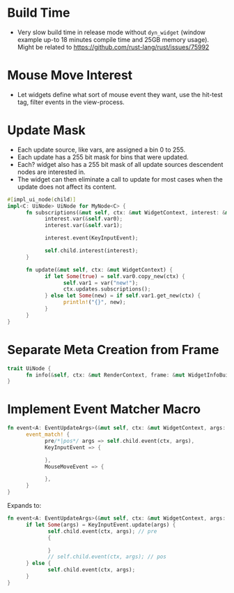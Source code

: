 # Build Time

* Very slow build time in release mode without `dyn_widget` (window example up-to 18 minutes compile time and 25GB memory usage).
    Might be related to https://github.com/rust-lang/rust/issues/75992

# Mouse Move Interest

* Let widgets define what sort of mouse event they want, use the hit-test tag, filter events in the view-process.

# Update Mask

* Each update source, like vars, are assigned a bin 0 to 255.
* Each update has a 255 bit mask for bins that were updated.
* Each? widget also has a 255 bit mask of all update sources descendent nodes are interested in.
* The widget can then eliminate a call to update for most cases when the update does not affect its content.

```rust
#[impl_ui_node(child)]
impl<C: UiNode> UiNode for MyNode<C> {
      fn subscriptions(&mut self, ctx: &mut WidgetContext, interest: &mut WidgetInterest) {
            interest.var(&self.var0);
            interest.var(&self.var1);

            interest.event(KeyInputEvent);

            self.child.interest(interest);
      }

      fn update(&mut self, ctx: &mut WidgetContext) {
            if let Some(true) = self.var0.copy_new(ctx) {
                  self.var1 = var("new!");     
                  ctx.updates.subscriptions();
            } else let Some(new) = if self.var1.get_new(ctx) {
                  println!("{}", new);
            }
      }
}
```

# Separate Meta Creation from Frame

```rust
trait UiNode {
      fn info(&self, ctx: &mut RenderContext, frame: &mut WidgetInfoBuilder);
}
```

# Implement Event Matcher Macro

```rust
fn event<A: EventUpdateArgs>(&mut self, ctx: &mut WidgetContext, args: &A) {
      event_match! {
            pre/*|pos*/ args => self.child.event(ctx, args),
            KeyInputEvent => {

            },
            MouseMoveEvent => {

            },
      }
}
```

Expands to:

```rust
fn event<A: EventUpdateArgs>(&mut self, ctx: &mut WidgetContext, args: &A) {
      if let Some(args) = KeyInputEvent.update(args) {
             self.child.event(ctx, args); // pre
             {

             }
             // self.child.event(ctx, args); // pos
      } else {
             self.child.event(ctx, args);
      }
}
```
